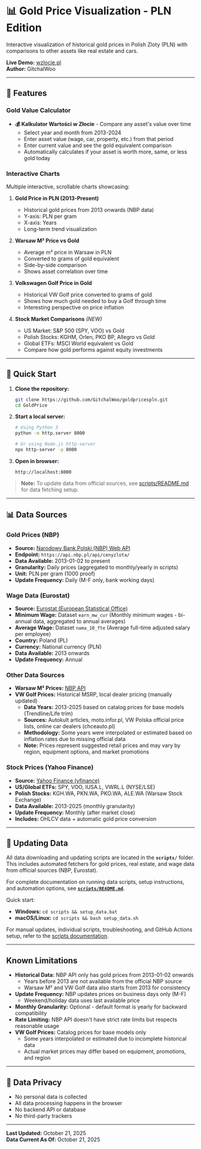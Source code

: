 # 📊 Gold Price Visualization - PLN Edition

Interactive visualization of historical gold prices in Polish Zloty (PLN) with comparisons to other assets like real estate and cars.

**Live Demo:** [wzlocie.pl](https://wzlocie.pl)  
**Author:** GitchalWoo

---

## 🎯 Features

### Gold Value Calculator
- **💰 Kalkulator Wartości w Złocie** - Compare any asset's value over time
  - Select year and month from 2013-2024
  - Enter asset value (wage, car, property, etc.) from that period
  - Enter current value and see the gold equivalent comparison
  - Automatically calculates if your asset is worth more, same, or less gold today

### Interactive Charts
Multiple interactive, scrollable charts showcasing:

1. **Gold Price in PLN (2013-Present)**
   - Historical gold prices from 2013 onwards (NBP data)
   - Y-axis: PLN per gram
   - X-axis: Years
   - Long-term trend visualization

2. **Warsaw M² Price vs Gold**
   - Average m² price in Warsaw in PLN
   - Converted to grams of gold equivalent
   - Side-by-side comparison
   - Shows asset correlation over time

3. **Volkswagen Golf Price in Gold**
   - Historical VW Golf price converted to grams of gold
   - Shows how much gold needed to buy a Golf through time
   - Interesting perspective on price inflation

4. **Stock Market Comparisons** *(NEW)*
   - US Market: S&P 500 (SPY, VOO) vs Gold
   - Polish Stocks: KGHM, Orlen, PKO BP, Allegro vs Gold
   - Global ETFs: MSCI World equivalent vs Gold
   - Compare how gold performs against equity investments

---

## 🚀 Quick Start

1. **Clone the repository:**
   ```bash
   git clone https://github.com/GitchalWoo/goldpricespln.git
   cd GoldPrice
   ```

2. **Start a local server:**
   ```bash
   # Using Python 3
   python -m http.server 8000
   
   # Or using Node.js http-server
   npx http-server -p 8000
   ```

3. **Open in browser:**
   ```
   http://localhost:8000
   ```

> **Note:** To update data from official sources, see [scripts/README.md](scripts/README.md) for data fetching setup.

---

## 📊 Data Sources

### Gold Prices (NBP)
- **Source:** [Narodowy Bank Polski (NBP) Web API](https://api.nbp.pl/)
- **Endpoint:** `https://api.nbp.pl/api/cenyzlota/`
- **Data Available:** 2013-01-02 to present
- **Granularity:** Daily prices (aggregated to monthly/yearly in scripts)
- **Unit:** PLN per gram (1000 proof)
- **Update Frequency:** Daily (M-F only, bank working days)

### Wage Data (Eurostat)
- **Source:** [Eurostat (European Statistical Office)](https://ec.europa.eu/eurostat/)
- **Minimum Wage:** Dataset `earn_mw_cur` (Monthly minimum wages - bi-annual data, aggregated to annual averages)
- **Average Wage:** Dataset `nama_10_fte` (Average full-time adjusted salary per employee)
- **Country:** Poland (PL)
- **Currency:** National currency (PLN)
- **Data Available:** 2013 onwards
- **Update Frequency:** Annual

### Other Data Sources
- **Warsaw M² Prices:** [NBP API](https://api.nbp.pl/)
- **VW Golf Prices:** Historical MSRP, local dealer pricing (manually updated)
  - **Data Years:** 2013-2025 based on catalog prices for base models (Trendline/Life trim)
  - **Sources:** Autokult articles, moto.infor.pl, VW Polska official price lists, online car dealers (chceauto.pl)
  - **Methodology:** Some years were interpolated or estimated based on inflation rates due to missing official data
  - **Note:** Prices represent suggested retail prices and may vary by region, equipment options, and market promotions

### Stock Prices (Yahoo Finance)
- **Source:** [Yahoo Finance (yfinance)](https://finance.yahoo.com/)
- **US/Global ETFs:** SPY, VOO, IUSA.L, VWRL.L (NYSE/LSE)
- **Polish Stocks:** KGH.WA, PKN.WA, PKO.WA, ALE.WA (Warsaw Stock Exchange)
- **Data Available:** 2013-2025 (monthly granularity)
- **Update Frequency:** Monthly (after market close)
- **Includes:** OHLCV data + automatic gold price conversion

---

## 🔄 Updating Data

All data downloading and updating scripts are located in the **`scripts/`** folder. This includes automated fetchers for gold prices, real estate, and wage data from official sources (NBP, Eurostat).

For complete documentation on running data scripts, setup instructions, and automation options, see **[`scripts/README.md`](scripts/README.md)**.

Quick start:
- **Windows:** `cd scripts && setup_data.bat`
- **macOS/Linux:** `cd scripts && bash setup_data.sh`

For manual updates, individual scripts, troubleshooting, and GitHub Actions setup, refer to the [scripts documentation](scripts/README.md).

---

##  Known Limitations

- **Historical Data:** NBP API only has gold prices from 2013-01-02 onwards
  - Years before 2013 are not available from the official NBP source
  - Warsaw M² and VW Golf data also starts from 2013 for consistency
- **Update Frequency:** NBP updates prices on business days only (M-F)
  - Weekend/holiday data uses last available price
- **Monthly Granularity:** Optional - default format is yearly for backward compatibility
- **Rate Limiting:** NBP API doesn't have strict rate limits but respects reasonable usage
- **VW Golf Prices:** Catalog prices for base models only
  - Some years interpolated or estimated due to incomplete historical data
  - Actual market prices may differ based on equipment, promotions, and region

---

## 🔐 Data Privacy

- No personal data is collected
- All data processing happens in the browser
- No backend API or database
- No third-party trackers

---

**Last Updated:** October 21, 2025  
**Data Current As Of:** October 21, 2025

